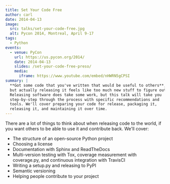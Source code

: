 ```yaml
---
title: Set Your Code Free
author: carl
date: 2014-04-13
image:
  src: talks/set-your-code-free.jpg
  alt: Pycon 2014, Montreal, April 9-17
tags:
  - Python
events:
  - venue: PyCon
    url: https://us.pycon.org/2014/
    date: 2014-04-13
    slides: /set-your-code-free-preso/
    media:
      iframe: https://www.youtube.com/embed/nHWRN5gCPSI
summary: |
  **Got some code that you've written that would be useful to others**,
  but actually releasing it feels like too much new stuff to figure out?
  Releasing software does take some work, but this talk will take you
  step-by-step through the process with specific recommendations and
  tools. We'll cover preparing your code for release, packaging it,
  releasing it, and maintaining it over time.
---
```


There are a lot of things to think about when releasing code to the
world, if you want others to be able to use it and contribute back.
We'll cover:

- The structure of an open-source Python project
- Choosing a license
- Documentation with Sphinx and ReadTheDocs
- Multi-version testing with Tox, coverage measurement with
  coverage.py, and continuous integration with TravisCI
- Writing a setup.py and releasing to PyPI
- Semantic versioning
- Helping people contribute to your project
